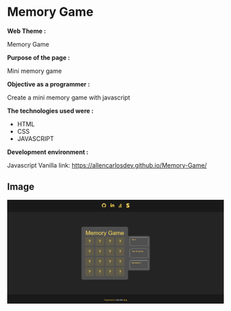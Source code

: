 # Memory Game

**Web Theme :**

Memory Game

**Purpose of the page :**

Mini memory game

**Objective as a programmer :**

Create a mini memory game with javascript


**The technologies used were :**

- HTML
- CSS
- JAVASCRIPT

**Development environment :**

 Javascript Vanilla
    link: https://allencarlosdev.github.io/Memory-Game/
## Image
![App Screenshot](https://github.com/allencarlosdev/Memory-Game/blob/main/image/MemoryGame.png)
